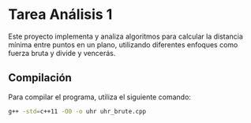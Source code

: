 # Tarea Análisis 1

Este proyecto implementa y analiza algoritmos para calcular la distancia mínima entre puntos en un plano, utilizando diferentes enfoques como fuerza bruta y divide y vencerás.

## Compilación

Para compilar el programa, utiliza el siguiente comando:

```bash
g++ -std=c++11 -O0 -o uhr uhr_brute.cpp
```
